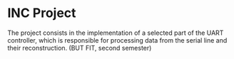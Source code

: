 <h1>INC Project</h1>

The project consists in the implementation of a selected part of the UART controller, which is responsible for processing data from the serial line and their reconstruction. (BUT FIT, second semester)
